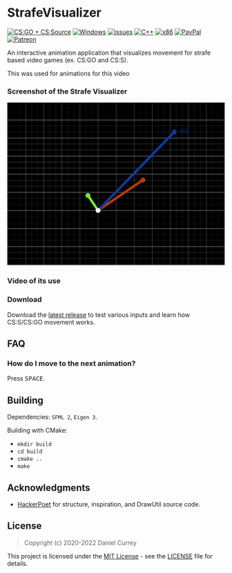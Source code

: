 # StrafeVisualizer
[![CS:GO + CS:Source](https://img.shields.io/badge/game-CS:GO%20+%20CS:Source-yellow.svg?style=plastic)](https://store.steampowered.com/app/730/CounterStrike_Global_Offensive/) 
[![Windows](https://img.shields.io/badge/platform-Windows-0078d7.svg?style=plastic)](https://en.wikipedia.org/wiki/Microsoft_Windows) 
[![issues](https://img.shields.io/github/issues/spicy/StrafeAnalyzer.svg?style=plastic)](https://github.com/spicy/StrafeVisualizer/issues)
[![C++](https://img.shields.io/badge/language-C%2B%2B-%23f34b7d.svg?style=plastic)](https://en.wikipedia.org/wiki/C%2B%2B) 
[![x86](https://img.shields.io/badge/arch-x86-red.svg?style=plastic)](https://en.wikipedia.org/wiki/X86)
[![PayPal](https://img.shields.io/badge/donate-PayPal-104098.svg?style=plastic&logo=PayPal)](https://paypal.me/spicycurrey)
[![Patreon](https://img.shields.io/badge/support%20me-Patreon-104098.svg?style=plastic&logo=Patreon)](https://www.patreon.com/spicycurrey)

An interactive animation application that visualizes movement for strafe based video games (ex. CS:GO and CS:S).

This was used for animations for this video

### Screenshot of the Strafe Visualizer
![Strafe Visualizer](visualizer.png)

### Video of its use

### Download
Download the [latest release](https://github.com/spicy/StrafeVisualizer/releases/latest) to test various inputs and learn how CS:S/CS:GO movement works.

## FAQ
### How do I move to the next animation?
Press <kbd>SPACE</kbd>.

## Building
Dependencies: `SFML 2`, `Eigen 3`.

Building with CMake:

* `mkdir build`
* `cd build`
* `cmake ..`
* `make`

## Acknowledgments

*   [HackerPoet](https://github.com/https://github.com/HackerPoet/Conics) for structure, inspiration, and DrawUtil source code.

## License
> Copyright (c) 2020-2022 Daniel Currey

This project is licensed under the [MIT License](https://opensource.org/licenses/mit-license.php) - see the [LICENSE](https://github.com/spicy/StrafeVisualizer/LICENSE) file for details.